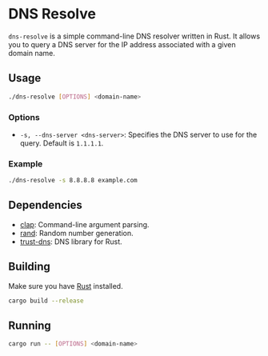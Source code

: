 # DNS Resolve

`dns-resolve` is a simple command-line DNS resolver written in Rust. It allows you to query a DNS server for the IP address associated with a given domain name.

## Usage

```bash
./dns-resolve [OPTIONS] <domain-name>
```

### Options

- `-s, --dns-server <dns-server>`: Specifies the DNS server to use for the query. Default is `1.1.1.1`.

### Example

```bash
./dns-resolve -s 8.8.8.8 example.com
```

## Dependencies

- [clap](https://crates.io/crates/clap): Command-line argument parsing.
- [rand](https://crates.io/crates/rand): Random number generation.
- [trust-dns](https://crates.io/crates/trust-dns): DNS library for Rust.

## Building

Make sure you have [Rust](https://www.rust-lang.org/tools/install) installed.

```bash
cargo build --release
```

## Running

```bash
cargo run -- [OPTIONS] <domain-name>
```
